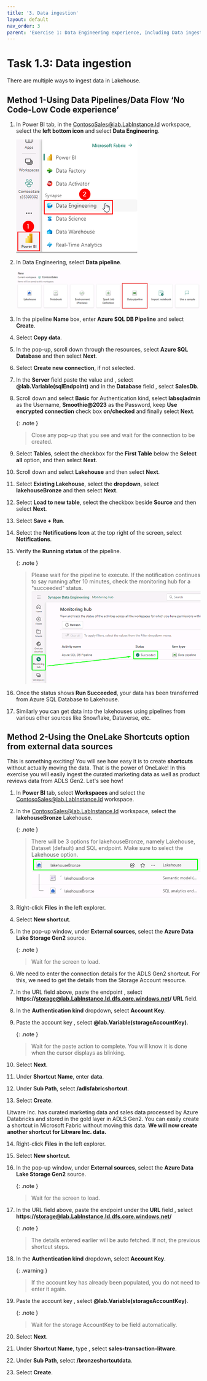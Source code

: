 ```yaml
---
title: '3. Data ingestion'
layout: default
nav_order: 3
parent: 'Exercise 1: Data Engineering experience, Including Data ingestion from a spectrum of analytical data sources into OneLake'
---
```


# Task 1.3: Data ingestion

There are multiple ways to ingest data in Lakehouse.

## Method 1-Using Data Pipelines/Data Flow ‘No Code-Low Code experience’

1. In Power BI tab, in the ContosoSales@lab.LabInstance.Id workspace, select the **left bottom icon** and select **Data Engineering**.

	![DE.](../media/instructions240153/task-1.3.1.png)

2. In Data Engineering, select **Data pipeline**.

	![Data pipeline 2.png](../media/instructions249094/DataPipeline2.png)

3. In the pipeline **Name** box, enter **Azure SQL DB Pipeline** and select **Create**.

4. Select **Copy data**.

5. In the pop-up, scroll down through the resources, select **Azure SQL Database** and then select **Next**.

6. Select **Create new connection**, if not selected.


7. In the **Server** field paste the value and , select **@lab.Variable(sqlEndpoint)** and in the **Database** field , select **SalesDb**.


8. Scroll down and select **Basic** for Authentication kind, select **labsqladmin** as the Username, **Smoothie@2023** as the Password, keep **Use encrypted connection** check box **on/checked** and finally select **Next**.

	{: .note }
 	>Close any pop-up that you see and wait for the connection to be created.

9. Select **Tables**, select the checkbox for the **First Table** below the **Select all** option, and then select **Next**.

10. Scroll down and select **Lakehouse** and then select **Next**.

11. Select **Existing Lakehouse**, select the **dropdown**, select **lakehouseBronze** and then select **Next**.

12. Select **Load to new table**, select the checkbox beside **Source** and then select **Next**.

13. Select **Save + Run**.

14. Select the **Notifications Icon** at the top right of the screen, select **Notifications**.

15. Verify the **Running status** of the pipeline.

	{: .note }
 	>Please wait for the pipeline to execute. If the notification continues to say running after 10 minutes, check the monitoring hub for a "succeeded" status.
	>![0faouzwm.png](../media/instructions249094/0faouzwm.png)

16. Once the status shows **Run Succeeded**, your data has been transferred from Azure SQL Database to Lakehouse.

17. Similarly you can get data into the lakehouses using pipelines from various other sources like Snowflake, Dataverse, etc. 

## Method 2-Using the OneLake Shortcuts option from external data sources

This is something exciting! You will see how easy it is to create **shortcuts** without actually moving the data. That is the power of OneLake! In this exercise you will easily ingest the curated marketing data as well as product reviews data from ADLS Gen2. Let's see how!

1. In **Power BI** tab, select **Workspaces** and select the ContosoSales@lab.LabInstance.Id workspace.


2. In the ContosoSales@lab.LabInstance.Id workspace, select the **lakehouseBronze** Lakehouse.


	{: .note }
 	>There will be 3 options for lakehouseBronze, namely Lakehouse, Dataset (default) and SQL endpoint. Make sure to select the Lakehouse option.
 	>![ub6haecs.png](../media/instructions249094/ub6haecs.png)


3. Right-click **Files** in the left explorer.

4. Select **New shortcut**.

5. In the pop-up window, under **External sources**, select the **Azure Data Lake Storage Gen2** source.

	{: .note }
 	>Wait for the screen to load.

6. We need to enter the connection details for the ADLS Gen2 shortcut. For this, we need to get the details from the Storage Account resource.

7. In the URL field above, paste the endpoint , select  **https://storage@lab.LabInstance.Id.dfs.core.windows.net/** **URL** field.

8. In the **Authentication kind** dropdown, select **Account Key**.

9. Paste the account key , select **@lab.Variable(storageAccountKey)**.

	{: .note }
 	> Wait for the paste action to complete. You will know it is done when the cursor displays as blinking.

10. Select **Next**.

11. Under **Shortcut Name**, enter **data**.

12. Under **Sub Path**, select **/adlsfabricshortcut**.

13. Select **Create**.


Litware Inc. has curated marketing data and sales data processed by Azure Databricks and stored in the gold layer in ADLS Gen2. You can easily create a shortcut in Microsoft Fabric without moving this data. **We will now create another shortcut for Litware Inc. data.**

14. Right-click **Files** in the left explorer.

15. Select **New shortcut**.

16. In the pop-up window, under **External sources**, select the **Azure Data Lake Storage Gen2** source.

	{: .note }
 	>Wait for the screen to load.

17. In the URL field above, paste the endpoint under the **URL** field , select **https://storage@lab.LabInstance.Id.dfs.core.windows.net/**

	{: .note }
 	>The details entered earlier will be auto fetched. If not, the previous shortcut steps.

18. In the **Authentication kind** dropdown, select **Account Key**.

	{: .warning }
 	> If the account key has already been populated, you do not need to enter it again.

19. Paste the account key , select **@lab.Variable(storageAccountKey)**.

	{: .note }
 	>Wait for the storage AccountKey to be field automatically.

20. Select **Next**.

21. Under **Shortcut Name**, type , select **sales-transaction-litware**.

22. Under **Sub Path**, select **/bronzeshortcutdata**.

23. Select **Create**.
